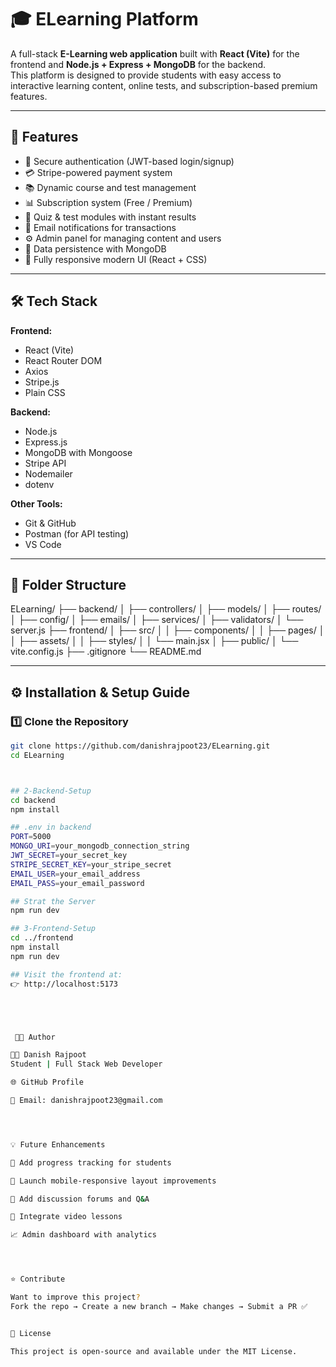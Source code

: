 # 🎓 ELearning Platform

A full-stack **E-Learning web application** built with **React (Vite)** for the frontend and **Node.js + Express + MongoDB** for the backend.  
This platform is designed to provide students with easy access to interactive learning content, online tests, and subscription-based premium features.

---

## 🚀 Features

- 🔐 Secure authentication (JWT-based login/signup)
- 💳 Stripe-powered payment system
- 📚 Dynamic course and test management
- 📊 Subscription system (Free / Premium)
- 🧠 Quiz & test modules with instant results
- 📨 Email notifications for transactions
- ⚙️ Admin panel for managing content and users
- 💾 Data persistence with MongoDB
- 🎨 Fully responsive modern UI (React + CSS)

---

## 🛠️ Tech Stack

**Frontend:**
- React (Vite)
- React Router DOM
- Axios
- Stripe.js
- Plain CSS

**Backend:**
- Node.js
- Express.js
- MongoDB with Mongoose
- Stripe API
- Nodemailer
- dotenv

**Other Tools:**
- Git & GitHub
- Postman (for API testing)
- VS Code

---

## 📂 Folder Structure

ELearning/
├── backend/
│ ├── controllers/
│ ├── models/
│ ├── routes/
│ ├── config/
│ ├── emails/
│ ├── services/
│ ├── validators/
│ └── server.js
├── frontend/
│ ├── src/
│ │ ├── components/
│ │ ├── pages/
│ │ ├── assets/
│ │ ├── styles/
│ │ └── main.jsx
│ ├── public/
│ └── vite.config.js
├── .gitignore
└── README.md

---

## ⚙️ Installation & Setup Guide

### 1️⃣ Clone the Repository
```bash
git clone https://github.com/danishrajpoot23/ELearning.git
cd ELearning



## 2-Backend-Setup
cd backend
npm install

## .env in backend
PORT=5000
MONGO_URI=your_mongodb_connection_string
JWT_SECRET=your_secret_key
STRIPE_SECRET_KEY=your_stripe_secret
EMAIL_USER=your_email_address
EMAIL_PASS=your_email_password

## Strat the Server
npm run dev

## 3-Frontend-Setup
cd ../frontend
npm install
npm run dev

## Visit the frontend at:
👉 http://localhost:5173





 🧑‍💻 Author

👨‍💻 Danish Rajpoot
Student | Full Stack Web Developer

🌐 GitHub Profile

📧 Email: danishrajpoot23@gmail.com




💡 Future Enhancements

🧾 Add progress tracking for students

📱 Launch mobile-responsive layout improvements

💬 Add discussion forums and Q&A

🎥 Integrate video lessons

📈 Admin dashboard with analytics




⭐ Contribute

Want to improve this project?
Fork the repo → Create a new branch → Make changes → Submit a PR ✅


📝 License

This project is open-source and available under the MIT License.
